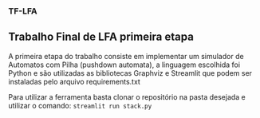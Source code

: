 ### TF-LFA
## Trabalho Final de LFA primeira etapa

A primeira etapa do trabalho consiste em implementar um simulador de Automatos com Pilha (pushdown automata), a linguagem escolhida foi Python e são utilizadas as bibliotecas Graphviz e Streamlit que podem ser instaladas pelo arquivo requirements.txt

Para utilizar a ferramenta basta clonar o repositório na pasta desejada e utilizar o comando: `streamlit run stack.py`

